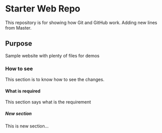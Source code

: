 # Starter Web Repo

This repository is for showing how Git and GitHub work. Adding new lines from Master.

## Purpose

Sample website with plenty of files for demos

### How to see
This section is to know how to see the changes.

#### What is required
This section says what is the requirement

##### New section
This is new section...
